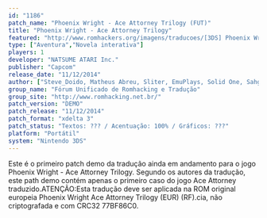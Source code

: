 ```yaml
---
id: "1186"
patch_name: "Phoenix Wright - Ace Attorney Trilogy (FUT)"
title: "Phoenix Wright - Ace Attorney Trilogy"
featured: "http://www.romhackers.org/imagens/traducoes/[3DS] Phoenix Wright - Ace Attorney Trilogy - FUT - 1.jpg"
type: ["Aventura","Novela interativa"]
players: 1
developer: "NATSUME ATARI Inc."
publisher: "Capcom"
release_date: "11/12/2014"
author: ["Steve_Doido, Matheus Abreu, Sliter, EmuPlays, Solid One, Sahgo, Doom, Hyoretsu, Huskie, Magalicia, Cronus, Onepiecefreak, ShadowG, Miniqueias, MrVictorFull, Liander, João Marcelo, Maxwelthuthu, Nickhirano, BMSantos, GreatFan e Yusukke."]
group_name: "Fórum Unificado de Romhacking e Tradução"
group_site: "http://www.romhacking.net.br/"
patch_version: "DEMO"
patch_release: "11/12/2014"
patch_format: "xdelta 3"
patch_status: "Textos: ??? / Acentuação: 100% / Gráficos: ???"
platform: "Portátil"
system: "Nintendo 3DS"
---
```


Este é o primeiro patch demo da tradução ainda em andamento para o jogo Phoenix Wright - Ace Attorney Trilogy. Segundo os autores da tradução, este path demo contém apenas o primeiro caso do jogo Ace Attorney traduzido.ATENÇÃO:Esta tradução deve ser aplicada na ROM original europeia Phoenix Wright Ace Attorney Trilogy (EUR) (RF).cia, não criptografada e com CRC32 77BF86C0.